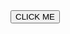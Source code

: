 <html>
<title>social media accounts </title>
<a href="https://img.shields.io/badge/WHATSAPP-green?style=for-the-badge&logo=whatsapp">
  <button class= "Whatsapp">CLICK ME </button>
</a>

  
</html>
